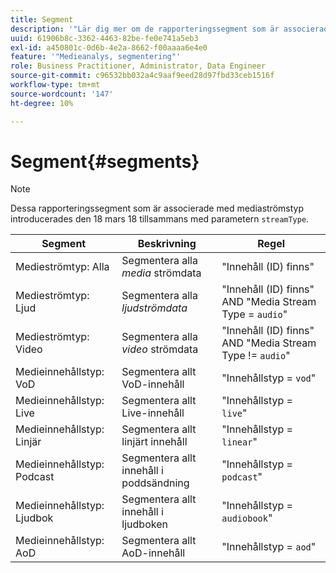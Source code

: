 ```yaml
---
title: Segment
description: '"Lär dig mer om de rapporteringssegment som är associerade med mediaströmstyp, inklusive segment, beskrivning och regel för mediaströmstyp."'
uuid: 61906b8c-3362-4463-82be-fe0e741a5eb3
exl-id: a450801c-0d6b-4e2a-8662-f00aaaa6e4e0
feature: '"Medieanalys, segmentering"'
role: Business Practitioner, Administrator, Data Engineer
source-git-commit: c96532bb032a4c9aaf9eed28d97fbd33ceb1516f
workflow-type: tm+mt
source-wordcount: '147'
ht-degree: 10%

---
```


# Segment{#segments}

>[!NOTE]
>
>Dessa rapporteringssegment som är associerade med mediaströmstyp introducerades den 18 mars 18 tillsammans med parametern `streamType`.

| Segment | Beskrivning | Regel |
|---|---|---|
| Medieströmtyp: Alla | Segmentera alla *media* strömdata | &quot;Innehåll (ID) finns&quot; |
| Medieströmtyp: Ljud | Segmentera alla *ljudströmdata* | &quot;Innehåll (ID) finns&quot; AND &quot;Media Stream Type = `audio`&quot; |
| Medieströmtyp: Video | Segmentera alla *video* strömdata | &quot;Innehåll (ID) finns&quot; AND &quot;Media Stream Type != `audio`&quot; |
| Medieinnehållstyp: VoD | Segmentera allt VoD-innehåll | &quot;Innehållstyp = `vod`&quot; |
| Medieinnehållstyp: Live | Segmentera allt Live-innehåll | &quot;Innehållstyp = `live`&quot; |
| Medieinnehållstyp: Linjär | Segmentera allt linjärt innehåll | &quot;Innehållstyp = `linear`&quot; |
| Medieinnehållstyp: Podcast | Segmentera allt innehåll i poddsändning | &quot;Innehållstyp = `podcast`&quot; |
| Medieinnehållstyp: Ljudbok | Segmentera allt innehåll i ljudboken | &quot;Innehållstyp = `audiobook`&quot; |
| Medieinnehållstyp: AoD | Segmentera allt AoD-innehåll | &quot;Innehållstyp = `aod`&quot; |
